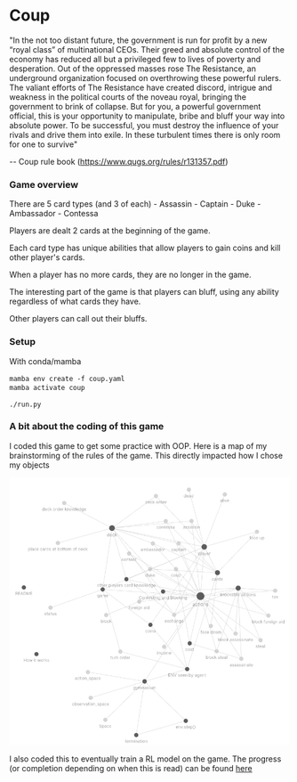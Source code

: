 # Coup

"In the not too distant future, the government is run for profit by a new
“royal class” of multinational CEOs. Their greed and absolute control of
the economy has reduced all but a privileged few to lives of poverty and
desperation. Out of the oppressed masses rose The Resistance, an underground
organization focused on overthrowing these powerful rulers. The valiant
efforts of The Resistance have created discord, intrigue and weakness in the
political courts of the noveau royal, bringing the government to brink of
collapse. But for you, a powerful government official, this is your opportunity
to manipulate, bribe and bluff your way into absolute power. To be successful,
you must destroy the influence of your rivals and drive them into exile.
In these turbulent times there is only room for one to survive"

-- Coup rule book (https://www.qugs.org/rules/r131357.pdf)


### Game overview

There are 5 card types (and 3 of each)
    - Assassin
    - Captain
    - Duke
    - Ambassador
    - Contessa

Players are dealt 2 cards at the beginning of the game. 

Each card type has unique abilities that allow players to gain coins and kill other player's cards.

When a player has no more cards, they are no longer in the game.

The interesting part of the game is that players can bluff, using any ability regardless of what cards they have. 

Other players can call out their bluffs.

### Setup

With conda/mamba

```
mamba env create -f coup.yaml
mamba activate coup
```

```
./run.py
```


### A bit about the coding of this game

I coded this game to get some practice with OOP. Here is a map of my brainstorming of the rules of the game. This directly impacted how I chose my objects

![map](image.png)


I also coded this to eventually train a RL model on the game.
The progress (or completion depending on when this is read) can be found [here](https://github.com/AlexAdrian-Hamazaki/RL_COUP)

